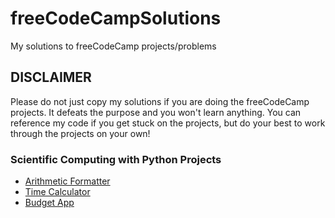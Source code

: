 # freeCodeCampSolutions
My solutions to freeCodeCamp projects/problems

## DISCLAIMER
Please do not just copy my solutions if you are doing the freeCodeCamp projects. It defeats the purpose and you won't learn anything.
You can reference my code if you get stuck on the projects, but do your best to work through the projects on your own!


### Scientific Computing with Python Projects

- [Arithmetic Formatter](/pythonProjects/arithmeticFormatter/)
- [Time Calculator](/pythonProjects/timeCalculator/)
- [Budget App](/pythonProjects/budgetApp/)
